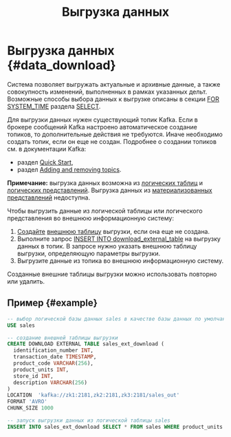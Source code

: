 ﻿---
layout: default
title: Выгрузка данных
nav_order: 4
parent: Работа с системой
has_children: false
---

# Выгрузка данных {#data_download}

Система позволяет выгружать актуальные и архивные данные, а также совокупность изменений, выполненных 
в рамках указанных дельт. Возможные способы выбора данных к выгрузке описаны в секции 
[FOR SYSTEM_TIME](../../reference/sql_plus_requests/SELECT/SELECT.md#for_system_time) раздела [SELECT](../../reference/sql_plus_requests/SELECT/SELECT.md).

Для выгрузки данных нужен существующий топик Kafka. Если в брокере сообщений Kafka настроено 
автоматическое создание топиков, то дополнительные действия не требуются. Иначе необходимо создать топик, 
если он еще не создан. Подробнее о создании топиков см. в документации Kafka:
*   раздел [Quick Start](https://kafka.apache.org/documentation/#quickstart),
*   раздел [Adding and removing topics](https://kafka.apache.org/documentation/#basic_ops_add_topic).

**Примечание:** выгрузка данных возможна из [логических таблиц](../../overview/main_concepts/logical_table/logical_table.md) 
и [логических представлений](../../overview/main_concepts/logical_view/logical_view.md).
Выгрузка данных из [материализованных представлений](../../overview/main_concepts/materialized_view/materialized_view.md)
недоступна.

Чтобы выгрузить данные из логической таблицы или логического представления во внешнюю информационную систему:
1.  [Создайте](../../reference/sql_plus_requests/CREATE_DOWNLOAD_EXTERNAL_TABLE/CREATE_DOWNLOAD_EXTERNAL_TABLE.md) 
    [внешнюю таблицу](../../overview/main_concepts/external_table/external_table.md) 
    выгрузки, если она еще не создана.
2.  Выполните запрос [INSERT INTO download_external_table](../../reference/sql_plus_requests/INSERT_INTO_download_external_table/INSERT_INTO_download_external_table.md) 
    на выгрузку данных в топик. В запросе нужно указать внешнюю таблицу выгрузки, определяющую параметры 
    выгрузки.
3.  Выгрузите данные из топика во внешнюю информационную систему.

Созданные внешние таблицы выгрузки можно использовать повторно или удалить.

## Пример {#example}
```sql
-- выбор логической базы данных sales в качестве базы данных по умолчанию
USE sales

-- создание внешней таблицы выгрузки
CREATE DOWNLOAD EXTERNAL TABLE sales_ext_download (
  identification_number INT,
  transaction_date TIMESTAMP,
  product_code VARCHAR(256),
  product_units INT,
  store_id INT,
  description VARCHAR(256)
)
LOCATION  'kafka://zk1:2181,zk2:2181,zk3:2181/sales_out'
FORMAT 'AVRO'
CHUNK_SIZE 1000

-- запуск выгрузки данных из логической таблицы sales
INSERT INTO sales_ext_download SELECT * FROM sales WHERE product_units > 2
```